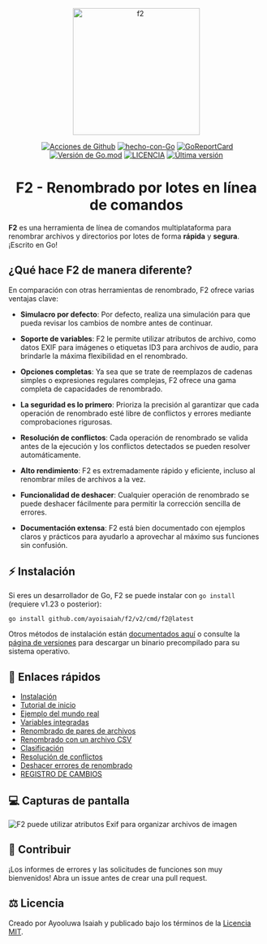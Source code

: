 <p align="center">
  <img src="https://ik.imagekit.io/turnupdev/f2_logo_02eDMiVt7.png" width="250" height="250" alt="f2">
</p>

<p align="center">
  <a href="http://makeapullrequest.com"><img src="https://img.shields.io/badge/PRs-bienvenidas-brightgreen.svg?style=flat" alt=""></a>
  <a href="https://github.com/ayoisaiah/F2/actions"><img src="https://github.com/ayoisaiah/F2/actions/workflows/test.yml/badge.svg" alt="Acciones de Github"></a>
  <a href="https://golang.org"><img src="https://img.shields.io/badge/Hecho%20con-Go-1f425f.svg" alt="hecho-con-Go"></a>
  <a href="https://goreportcard.com/report/github.com/ayoisaiah/f2"><img src="https://goreportcard.com/badge/github.com/ayoisaiah/f2" alt="GoReportCard"></a>
  <a href="https://github.com/ayoisaiah/f2"><img src="https://img.shields.io/github/go-mod/go-version/ayoisaiah/f2.svg" alt="Versión de Go.mod"></a>
  <a href="https://github.com/ayoisaiah/f2/blob/master/LICENCE"><img src="https://img.shields.io/github/license/ayoisaiah/f2.svg" alt="LICENCIA"></a>
  <a href="https://github.com/ayoisaiah/f2/releases/"><img src="https://img.shields.io/github/release/ayoisaiah/f2.svg" alt="Última versión"></a>
</p>

<h1 align="center">F2 - Renombrado por lotes en línea de comandos</h1>

**F2** es una herramienta de línea de comandos multiplataforma para renombrar
archivos y directorios por lotes de forma **rápida** y **segura**. ¡Escrito en
Go!

## ¿Qué hace F2 de manera diferente?

En comparación con otras herramientas de renombrado, F2 ofrece varias ventajas
clave:

- **Simulacro por defecto**: Por defecto, realiza una simulación para que pueda
  revisar los cambios de nombre antes de continuar.

- **Soporte de variables**: F2 le permite utilizar atributos de archivo, como
  datos EXIF para imágenes o etiquetas ID3 para archivos de audio, para
  brindarle la máxima flexibilidad en el renombrado.

- **Opciones completas**: Ya sea que se trate de reemplazos de cadenas simples o
  expresiones regulares complejas, F2 ofrece una gama completa de capacidades de
  renombrado.

- **La seguridad es lo primero**: Prioriza la precisión al garantizar que cada
  operación de renombrado esté libre de conflictos y errores mediante
  comprobaciones rigurosas.

- **Resolución de conflictos**: Cada operación de renombrado se valida antes de
  la ejecución y los conflictos detectados se pueden resolver automáticamente.

- **Alto rendimiento**: F2 es extremadamente rápido y eficiente, incluso al
  renombrar miles de archivos a la vez.

- **Funcionalidad de deshacer**: Cualquier operación de renombrado se puede
  deshacer fácilmente para permitir la corrección sencilla de errores.

- **Documentación extensa**: F2 está bien documentado con ejemplos claros y
  prácticos para ayudarlo a aprovechar al máximo sus funciones sin confusión.

## ⚡ Instalación

Si eres un desarrollador de Go, F2 se puede instalar con `go install` (requiere
v1.23 o posterior):

```bash
go install github.com/ayoisaiah/f2/v2/cmd/f2@latest
```

Otros métodos de instalación están
[documentados aquí](https://f2.freshman.tech/guide/getting-started.html) o
consulte la [página de versiones](https://github.com/ayoisaiah/f2/releases) para
descargar un binario precompilado para su sistema operativo.

## 📃 Enlaces rápidos

- [Instalación](https://f2.freshman.tech/guide/getting-started.html)
- [Tutorial de inicio](https://f2.freshman.tech/guide/tutorial.html)
- [Ejemplo del mundo real](https://f2.freshman.tech/guide/organizing-image-library.html)
- [Variables integradas](https://f2.freshman.tech/guide/how-variables-work.html)
- [Renombrado de pares de archivos](https://f2.freshman.tech/guide/pair-renaming.html)
- [Renombrado con un archivo CSV](https://f2.freshman.tech/guide/csv-renaming.html)
- [Clasificación](https://f2.freshman.tech/guide/sorting.html)
- [Resolución de conflictos](https://f2.freshman.tech/guide/conflict-detection.html)
- [Deshacer errores de renombrado](https://f2.freshman.tech/guide/undoing-mistakes.html)
- [REGISTRO DE CAMBIOS](https://f2.freshman.tech/reference/changelog.html)

## 💻 Capturas de pantalla

![F2 puede utilizar atributos Exif para organizar archivos de imagen](https://f2.freshman.tech/assets/2.D-uxLR9T.png)

## 🤝 Contribuir

¡Los informes de errores y las solicitudes de funciones son muy bienvenidos!
Abra un issue antes de crear una pull request.

## ⚖️ Licencia

Creado por Ayooluwa Isaiah y publicado bajo los términos de la
[Licencia MIT](https://github.com/ayoisaiah/f2/blob/master/LICENCE).
